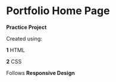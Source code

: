 # Portfolio Home Page

**Practice Project**

Created using:

**1** HTML

**2** CSS

Follows **Responsive Design**

